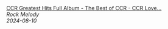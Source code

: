 <!--2024-08-10 13:00:13-->
<div class="yb">
  <a class="nodecor" href="/posts.html?rok/ccr_greatest_hits_full_album_-_the_best_of_ccr_-_ccr_love_songs_ever">
    <img class="preview" data-videoid="GGG0lYmC6Vo" src="https://i4.ytimg.com/vi/GGG0lYmC6Vo/hqdefault.jpg" align="middle" alt="">
  </a>
  <div class="inlbl text">
    <a class="nodecor" href="/posts.html?rok/ccr_greatest_hits_full_album_-_the_best_of_ccr_-_ccr_love_songs_ever">CCR Greatest Hits Full Album - The Best of CCR - CCR Love...</a><br>
    <i class="smaller2">Rock Melody</i><br>
    <i class="smaller3">2024-08-10</i>
  </div>
</div>
